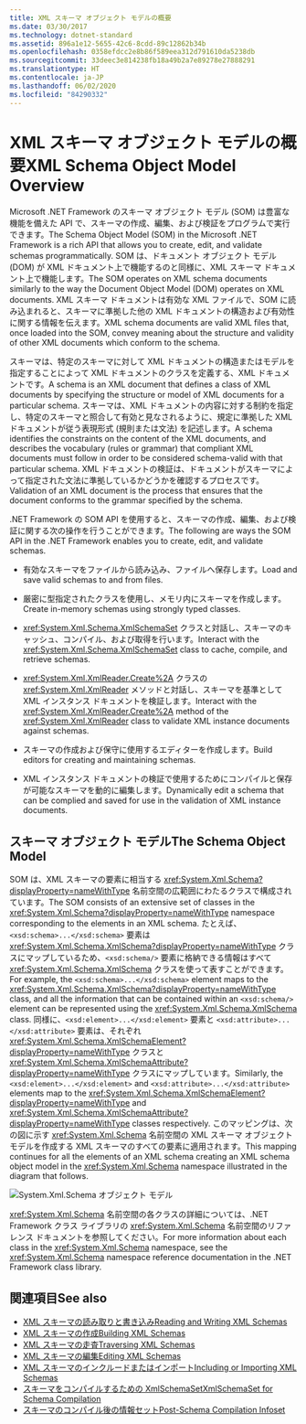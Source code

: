 ```yaml
---
title: XML スキーマ オブジェクト モデルの概要
ms.date: 03/30/2017
ms.technology: dotnet-standard
ms.assetid: 896a1e12-5655-42c6-8cdd-89c12862b34b
ms.openlocfilehash: 0358efdcc2e8b86f589eea312d791610da5238db
ms.sourcegitcommit: 33deec3e814238fb18a49b2a7e89278e27888291
ms.translationtype: HT
ms.contentlocale: ja-JP
ms.lasthandoff: 06/02/2020
ms.locfileid: "84290332"
---
```

# <a name="xml-schema-object-model-overview"></a><span data-ttu-id="7f920-102">XML スキーマ オブジェクト モデルの概要</span><span class="sxs-lookup"><span data-stu-id="7f920-102">XML Schema Object Model Overview</span></span>
<span data-ttu-id="7f920-103">Microsoft .NET Framework のスキーマ オブジェクト モデル (SOM) は豊富な機能を備えた API で、スキーマの作成、編集、および検証をプログラムで実行できます。</span><span class="sxs-lookup"><span data-stu-id="7f920-103">The Schema Object Model (SOM) in the Microsoft .NET Framework is a rich API that allows you to create, edit, and validate schemas programmatically.</span></span> <span data-ttu-id="7f920-104">SOM は、ドキュメント オブジェクト モデル (DOM) が XML ドキュメント上で機能するのと同様に、XML スキーマ ドキュメント上で機能します。</span><span class="sxs-lookup"><span data-stu-id="7f920-104">The SOM operates on XML schema documents similarly to the way the Document Object Model (DOM) operates on XML documents.</span></span> <span data-ttu-id="7f920-105">XML スキーマ ドキュメントは有効な XML ファイルで、SOM に読み込まれると、スキーマに準拠した他の XML ドキュメントの構造および有効性に関する情報を伝えます。</span><span class="sxs-lookup"><span data-stu-id="7f920-105">XML schema documents are valid XML files that, once loaded into the SOM, convey meaning about the structure and validity of other XML documents which conform to the schema.</span></span>  
  
 <span data-ttu-id="7f920-106">スキーマは、特定のスキーマに対して XML ドキュメントの構造またはモデルを指定することによって XML ドキュメントのクラスを定義する、XML ドキュメントです。</span><span class="sxs-lookup"><span data-stu-id="7f920-106">A schema is an XML document that defines a class of XML documents by specifying the structure or model of XML documents for a particular schema.</span></span> <span data-ttu-id="7f920-107">スキーマは、XML ドキュメントの内容に対する制約を指定し、特定のスキーマと照合して有効と見なされるように、規定に準拠した XML ドキュメントが従う表現形式 (規則または文法) を記述します。</span><span class="sxs-lookup"><span data-stu-id="7f920-107">A schema identifies the constraints on the content of the XML documents, and describes the vocabulary (rules or grammar) that compliant XML documents must follow in order to be considered schema-valid with that particular schema.</span></span> <span data-ttu-id="7f920-108">XML ドキュメントの検証は、ドキュメントがスキーマによって指定された文法に準拠しているかどうかを確認するプロセスです。</span><span class="sxs-lookup"><span data-stu-id="7f920-108">Validation of an XML document is the process that ensures that the document conforms to the grammar specified by the schema.</span></span>  
  
 <span data-ttu-id="7f920-109">.NET Framework の SOM API を使用すると、スキーマの作成、編集、および検証に関する次の操作を行うことができます。</span><span class="sxs-lookup"><span data-stu-id="7f920-109">The following are ways the SOM API in the .NET Framework enables you to create, edit, and validate schemas.</span></span>  
  
- <span data-ttu-id="7f920-110">有効なスキーマをファイルから読み込み、ファイルへ保存します。</span><span class="sxs-lookup"><span data-stu-id="7f920-110">Load and save valid schemas to and from files.</span></span>  
  
- <span data-ttu-id="7f920-111">厳密に型指定されたクラスを使用し、メモリ内にスキーマを作成します。</span><span class="sxs-lookup"><span data-stu-id="7f920-111">Create in-memory schemas using strongly typed classes.</span></span>  
  
- <span data-ttu-id="7f920-112"><xref:System.Xml.Schema.XmlSchemaSet> クラスと対話し、スキーマのキャッシュ、コンパイル、および取得を行います。</span><span class="sxs-lookup"><span data-stu-id="7f920-112">Interact with the <xref:System.Xml.Schema.XmlSchemaSet> class to cache, compile, and retrieve schemas.</span></span>  
  
- <span data-ttu-id="7f920-113"><xref:System.Xml.XmlReader.Create%2A> クラスの <xref:System.Xml.XmlReader> メソッドと対話し、スキーマを基準として XML インスタンス ドキュメントを検証します。</span><span class="sxs-lookup"><span data-stu-id="7f920-113">Interact with the <xref:System.Xml.XmlReader.Create%2A> method of the <xref:System.Xml.XmlReader> class to validate XML instance documents against schemas.</span></span>  
  
- <span data-ttu-id="7f920-114">スキーマの作成および保守に使用するエディターを作成します。</span><span class="sxs-lookup"><span data-stu-id="7f920-114">Build editors for creating and maintaining schemas.</span></span>  
  
- <span data-ttu-id="7f920-115">XML インスタンス ドキュメントの検証で使用するためにコンパイルと保存が可能なスキーマを動的に編集します。</span><span class="sxs-lookup"><span data-stu-id="7f920-115">Dynamically edit a schema that can be complied and saved for use in the validation of XML instance documents.</span></span>  
  
## <a name="the-schema-object-model"></a><span data-ttu-id="7f920-116">スキーマ オブジェクト モデル</span><span class="sxs-lookup"><span data-stu-id="7f920-116">The Schema Object Model</span></span>  
 <span data-ttu-id="7f920-117">SOM は、XML スキーマの要素に相当する <xref:System.Xml.Schema?displayProperty=nameWithType> 名前空間の広範囲にわたるクラスで構成されています。</span><span class="sxs-lookup"><span data-stu-id="7f920-117">The SOM consists of an extensive set of classes in the <xref:System.Xml.Schema?displayProperty=nameWithType> namespace corresponding to the elements in an XML schema.</span></span> <span data-ttu-id="7f920-118">たとえば、`<xsd:schema>...</xsd:schema>` 要素は <xref:System.Xml.Schema.XmlSchema?displayProperty=nameWithType> クラスにマップしているため、`<xsd:schema/>` 要素に格納できる情報はすべて <xref:System.Xml.Schema.XmlSchema> クラスを使って表すことができます。</span><span class="sxs-lookup"><span data-stu-id="7f920-118">For example, the `<xsd:schema>...</xsd:schema>` element maps to the <xref:System.Xml.Schema.XmlSchema?displayProperty=nameWithType> class, and all the information that can be contained within an `<xsd:schema/>` element can be represented using the <xref:System.Xml.Schema.XmlSchema> class.</span></span> <span data-ttu-id="7f920-119">同様に、`<xsd:element>...</xsd:element>` 要素と `<xsd:attribute>...</xsd:attribute>` 要素は、それぞれ <xref:System.Xml.Schema.XmlSchemaElement?displayProperty=nameWithType> クラスと <xref:System.Xml.Schema.XmlSchemaAttribute?displayProperty=nameWithType> クラスにマップしています。</span><span class="sxs-lookup"><span data-stu-id="7f920-119">Similarly, the `<xsd:element>...</xsd:element>` and `<xsd:attribute>...</xsd:attribute>` elements map to the <xref:System.Xml.Schema.XmlSchemaElement?displayProperty=nameWithType> and <xref:System.Xml.Schema.XmlSchemaAttribute?displayProperty=nameWithType> classes respectively.</span></span> <span data-ttu-id="7f920-120">このマッピングは、次の図に示す <xref:System.Xml.Schema> 名前空間の XML スキーマ オブジェクト モデルを作成する XML スキーマのすべての要素に適用されます。</span><span class="sxs-lookup"><span data-stu-id="7f920-120">This mapping continues for all the elements of an XML schema creating an XML schema object model in the <xref:System.Xml.Schema> namespace illustrated in the diagram that follows.</span></span>  
  
 ![System.Xml.Schema オブジェクト モデル](./media/xml-schema-object-model-overview/xml-schema-object-model.gif)  
  
 <span data-ttu-id="7f920-122"><xref:System.Xml.Schema> 名前空間の各クラスの詳細については、.NET Framework クラス ライブラリの <xref:System.Xml.Schema> 名前空間のリファレンス ドキュメントを参照してください。</span><span class="sxs-lookup"><span data-stu-id="7f920-122">For more information about each class in the <xref:System.Xml.Schema> namespace, see the <xref:System.Xml.Schema> namespace reference documentation in the .NET Framework class library.</span></span>  
  
## <a name="see-also"></a><span data-ttu-id="7f920-123">関連項目</span><span class="sxs-lookup"><span data-stu-id="7f920-123">See also</span></span>

- [<span data-ttu-id="7f920-124">XML スキーマの読み取りと書き込み</span><span class="sxs-lookup"><span data-stu-id="7f920-124">Reading and Writing XML Schemas</span></span>](reading-and-writing-xml-schemas.md)
- [<span data-ttu-id="7f920-125">XML スキーマの作成</span><span class="sxs-lookup"><span data-stu-id="7f920-125">Building XML Schemas</span></span>](building-xml-schemas.md)
- [<span data-ttu-id="7f920-126">XML スキーマの走査</span><span class="sxs-lookup"><span data-stu-id="7f920-126">Traversing XML Schemas</span></span>](traversing-xml-schemas.md)
- [<span data-ttu-id="7f920-127">XML スキーマの編集</span><span class="sxs-lookup"><span data-stu-id="7f920-127">Editing XML Schemas</span></span>](editing-xml-schemas.md)
- [<span data-ttu-id="7f920-128">XML スキーマのインクルードまたはインポート</span><span class="sxs-lookup"><span data-stu-id="7f920-128">Including or Importing XML Schemas</span></span>](including-or-importing-xml-schemas.md)
- [<span data-ttu-id="7f920-129">スキーマをコンパイルするための XmlSchemaSet</span><span class="sxs-lookup"><span data-stu-id="7f920-129">XmlSchemaSet for Schema Compilation</span></span>](xmlschemaset-for-schema-compilation.md)
- [<span data-ttu-id="7f920-130">スキーマのコンパイル後の情報セット</span><span class="sxs-lookup"><span data-stu-id="7f920-130">Post-Schema Compilation Infoset</span></span>](post-schema-compilation-infoset.md)
